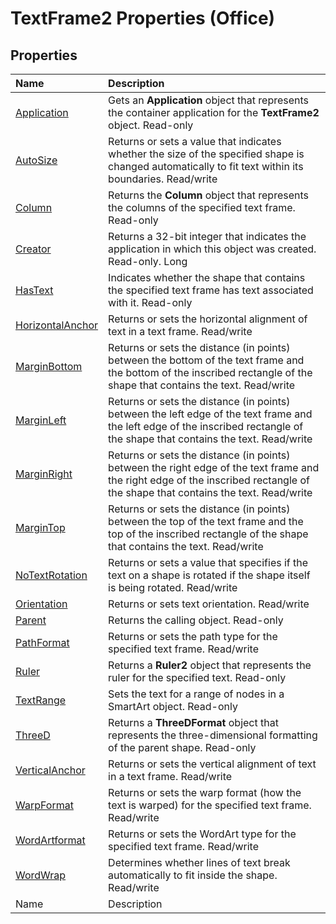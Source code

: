 
# TextFrame2 Properties (Office)

## Properties



|**Name**|**Description**|
|:-----|:-----|
| [Application](4c99cb8f-b15b-2ecc-caeb-9c847b70d223.md)|Gets an  **Application** object that represents the container application for the **TextFrame2** object. Read-only|
| [AutoSize](f5d6da56-bd8a-2485-6176-1ddafb19629d.md)| Returns or sets a value that indicates whether the size of the specified shape is changed automatically to fit text within its boundaries. Read/write|
| [Column](a9573a4c-db61-ac40-a931-8e32460d1450.md)|Returns the  **Column** object that represents the columns of the specified text frame. Read-only|
| [Creator](12c1e3ee-4c76-907a-2606-661108f8a6ae.md)|Returns a 32-bit integer that indicates the application in which this object was created. Read-only. Long|
| [HasText](4783db2d-8dd5-f9d5-5cfd-8e119868c57e.md)|Indicates whether the shape that contains the specified text frame has text associated with it. Read-only|
| [HorizontalAnchor](27419e1a-63e6-a08b-2d45-0cd21ada8889.md)| Returns or sets the horizontal alignment of text in a text frame. Read/write|
| [MarginBottom](c8fadba2-4e9e-4d54-b2ba-7637024ba0d6.md)|Returns or sets the distance (in points) between the bottom of the text frame and the bottom of the inscribed rectangle of the shape that contains the text. Read/write|
| [MarginLeft](b50a09fd-9f81-088b-3263-d0bbb8b83379.md)|Returns or sets the distance (in points) between the left edge of the text frame and the left edge of the inscribed rectangle of the shape that contains the text. Read/write|
| [MarginRight](82f3bd91-5250-b627-1a3a-780da3c9fc66.md)|Returns or sets the distance (in points) between the right edge of the text frame and the right edge of the inscribed rectangle of the shape that contains the text. Read/write|
| [MarginTop](d42e148d-8a92-3331-b179-3a3af4447328.md)|Returns or sets the distance (in points) between the top of the text frame and the top of the inscribed rectangle of the shape that contains the text. Read/write|
| [NoTextRotation](a20eae43-cc72-5dc5-c240-a3e9f7aa3a18.md)|Returns or sets a value that specifies if the text on a shape is rotated if the shape itself is being rotated. Read/write|
| [Orientation](529b71d3-d653-61c6-eb0a-69b2f3910d0a.md)|Returns or sets text orientation. Read/write|
| [Parent](7e388458-0316-68e0-5d64-6cf3e93bc763.md)|Returns the calling object. Read-only|
| [PathFormat](66148447-5bb8-5e15-0959-e2282fb4bd00.md)|Returns or sets the path type for the specified text frame. Read/write|
| [Ruler](3d975982-25d3-644a-102d-aa116a606d71.md)|Returns a  **Ruler2** object that represents the ruler for the specified text. Read-only|
| [TextRange](6ea3de69-5c3d-2f54-c8c6-df80dab8fa62.md)|Sets the text for a range of nodes in a SmartArt object. Read-only|
| [ThreeD](f6c001a7-a006-9a71-6210-297c088c055d.md)|Returns a  **ThreeDFormat** object that represents the three-dimensional formatting of the parent shape. Read-only|
| [VerticalAnchor](b61506d6-05d9-84af-dd1c-3e7ebd2ea92b.md)|Returns or sets the vertical alignment of text in a text frame. Read/write|
| [WarpFormat](83993a3d-a594-e3bc-47ca-47f50be143b7.md)|Returns or sets the warp format (how the text is warped) for the specified text frame. Read/write|
| [WordArtformat](b9d6c36d-e353-940f-4984-1f5ed3cf165c.md)|Returns or sets the WordArt type for the specified text frame. Read/write|
| [WordWrap](479e5798-70fa-f9e4-0901-51cb32915a07.md)|Determines whether lines of text break automatically to fit inside the shape. Read/write|
|Name|Description|
